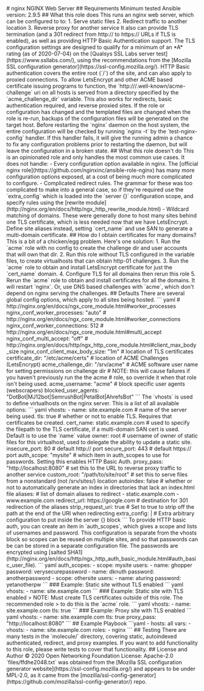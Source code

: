 <!--
SPDX-FileCopyrightText: © 2020 Open Networking Foundation <support@opennetworking.org>
SPDX-License-Identifier: Apache-2.0
--!>
# nginx

NGINX Web Server

## Requirements

Minimum tested Ansible version: 2.9.5

## What this role does

This runs an nginx web server, which can be configured to to:

1. Serve static files
2. Redirect traffic to another location
3. Reverse proxy for another service

It also can provide TLS termination (and a 301 redirect from http:// to
https:// URLs if TLS is enabled), as well as providing HTTP Basic
Authentication support.

The TLS configuration settings are designed to qualify for a minimum of an *A*
rating (as of 2020-07-04) on the [Qualsys SSL Labs server
test](https://www.ssllabs.com/), using the recommendations from the [Mozilla
SSL configuration generator](https://ssl-config.mozilla.org/).

HTTP Basic authentication covers the entire root (`/`) of the site, and can
also apply to proxied connections.

To allow LetsEncrypt and other ACME based certificate issuing programs to
function, the `http://<anything>/.well-known/acme-challenge` uri on all hosts
is served from a directory specified by the `acme_challenge_dir` variable. This
also works for redirects, basic authentication required, and reverse proxied
sites.

If the role or configuration has changed and the templated files are changed
when the role is re-run, backups of the configuration files will be generated
on the target host.

Before restarting the `nginx` daemon on the host system, the entire
configuration will be checked by running `nginx -t` by the `test-nginx-config`
handler. If this handler fails, it will give the running admin a chance to fix
any configuration problems prior to restarting the daemon, but will leave the
configuration in a broken state.

## What this role doesn't do

This is an opinionated role and only handles the most common use cases. It does
not handle:

- Every configuration option available in nginx. The [official nginx
  role](https://github.com/nginxinc/ansible-role-nginx) has many more
  configuration options exposed, at a cost of being much more complicated to
  configure.

- Complicated redirect rules. The grammar for these was too complicated to make
  into a general case, so if they're required use the `extra_config` which is
  loaded into the `server {}` configuration scope, and specify rules using the
  [rewrite module](http://nginx.org/en/docs/http/ngx_http_rewrite_module.html)

- Wildcard matching of domains. These were generally done to host many sites
  behind one TLS certificate, which is less needed now that we have
  LetsEncrypt.  Define site aliases instead, setting `cert_name` and use SAN to
  generate a multi-domain certificate.

## How do I obtain certificates for many domains?

This is a bit of a chicken/egg problem. Here's one solution:

1. Run the `acme` role with no config to create the challenge dir and user
   accounts that will own that dir.

2. Run this role without TLS configured in the variable files, to create
   virtualhosts that can obtain http-01 challenges.

3. Run the `acme` role to obtain and install LetsEncrypt certificate for just
   the `cert_name` domain.

4. Configure TLS for all domains then rerun this role

5. Rerun the `acme` role to obtain and install certificates for all the
   domains. It will restart `nginx`.

Or, use DNS based challenges with `acme`, which don't depend on nginx serving
the challenges.

## Defaults

There are several global config options, which apply to all sites being hosted.

``` yaml
# http://nginx.org/en/docs/ngx_core_module.html#worker_processes
nginx_conf_worker_processes: "auto"

# http://nginx.org/en/docs/ngx_core_module.html#worker_connections
nginx_conf_worker_connections: 512

# http://nginx.org/en/docs/ngx_core_module.html#multi_accept
nginx_conf_multi_accept: "off"

# http://nginx.org/en/docs/http/ngx_http_core_module.html#client_max_body_size
nginx_conf_client_max_body_size: "1m"

# location of TLS certificates
certificate_dir: "/etc/acme/certs"

# location of ACME Challenges (LetsEncrypt)
acme_challenge_dir: "/srv/acme"

# ACME software user name for setting permissions on challenge dir
# NOTE: this will cause failures if you haven't previously run the the acme
# role, so override it when that role isn't being used.
acme_username: "acme"

# block specific user agents (webscrapers)
blocked_user_agents: "DotBot|MJ12bot|SemrushBot|PetalBot|AhrefsBot"
```

The `vhosts` is used to define virtualhosts on the nginx server. This is a list
of all available options:

``` yaml
vhosts:
  - name: site.example.com  # name of the server being used.
    tls: true # whether or not to enable TLS. Requires that certificates be created.
    cert_name: static.example.com  # used to specify the filepath to the TLS certificate, if a multi-domain SAN cert is used. Default is to use the `name` value
    owner: root # username of owner of static files for this virtualhost, used to delegate the ability to update a static site.
    insecure_port: 80 # default http:// port
    secure_port: 443 # default https:// port
    auth_scope: "mysite"  # which item in auth_scopes to use for passwords. Setting this enables HTTP Basic Auth.
    proxy_pass: "http://localhost:8080"  # set this to the URL to reverse proxy traffic to another service
    custom_root: "/path/to/site/root"  # set this to serve files from a nonstandard (not /srv/sites/<url>) location
    autoindex: false # whether or not to automatically generate an index in directories that lack an index.html file
    aliases:  # list of domain aliases to redirect
      - static.example.com
      - www.example.com
    redirect_url: https://google.com  # destination for 301 redirection of the aliases
    strip_request_uri: true  # Set to true to strip off the path at the end of the URI when redirecting
    extra_config: |  # Extra arbitrary configuration to put inside the server {} block
      <arbitrary configuration>
```

To provide HTTP basic auth, you can create an item in `auth_scopes`, which
gives a scope and lists of usernames and password.

This configuration is separate from the vhosts block so scopes can be reused on
multiple sites, and so that passwords can be can be stored in a separate
configuration file.  The passwords are encrypted using [salted
SHA1](http://nginx.org/en/docs/http/ngx_http_auth_basic_module.html#auth_basic_user_file).

``` yaml
auth_scopes:
  - scope: mysite
    users:
    - name: ghopper
      password: verysecurepassword
    - name: dknuth
      password: anotherpassword
  - scope: othersite
    users:
    - name: aturing
      password: yetanotherpw
```

### Example: Static site without TLS enabled

``` yaml
vhosts:
  - name: site.example.com
```

### Example: Static site with TLS enabled

> NOTE: Must create TLS certificates outside of this role. The recommended role
> to do this is the `acme` role.

``` yaml
vhosts:
  - name: site.example.com
    tls: true
```

### Example: Proxy site with TLS enabled

``` yaml
vhosts:
  - name: site.example.com
    tls: true
    proxy_pass: "http://localhost:8080"
```

## Example Playbook

```yaml
- hosts: all
  vars:
  - vhosts:
    - name: site.example.com
  roles:
    - nginx
```

## Testing

There are many tests in the `molecule/` directory, covering static, autoindexed
authenticated, redirect, and proxy examples.

If you want to add functionality to this role, please write tests to cover that
functionality.

## License and Author

© 2020 Open Networking Foundation <info@opennetworking.org>

License: Apache-2.0

`files/ffdhe2048.txt` was obtained from the [Mozilla SSL configuration
generator website](https://ssl-config.mozilla.org/) and appears to be under
MPL-2.0, as it came from the
[mozilla/ssl-config-generator](https://github.com/mozilla/ssl-config-generator/)
repo.
